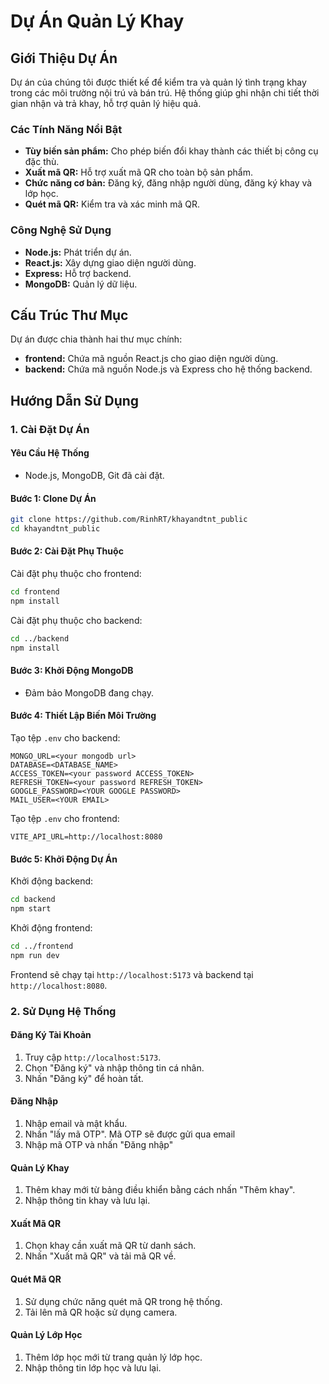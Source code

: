 # Dự Án Quản Lý Khay

## Giới Thiệu Dự Án
Dự án của chúng tôi được thiết kế để kiểm tra và quản lý tình trạng khay trong các môi trường nội trú và bán trú. Hệ thống giúp ghi nhận chi tiết thời gian nhận và trả khay, hỗ trợ quản lý hiệu quả.

### Các Tính Năng Nổi Bật
- **Tùy biến sản phẩm:** Cho phép biến đổi khay thành các thiết bị công cụ đặc thù.
- **Xuất mã QR:** Hỗ trợ xuất mã QR cho toàn bộ sản phẩm.
- **Chức năng cơ bản:** Đăng ký, đăng nhập người dùng, đăng ký khay và lớp học.
- **Quét mã QR:** Kiểm tra và xác minh mã QR.

### Công Nghệ Sử Dụng
- **Node.js:** Phát triển dự án.
- **React.js:** Xây dựng giao diện người dùng.
- **Express:** Hỗ trợ backend.
- **MongoDB:** Quản lý dữ liệu.

## Cấu Trúc Thư Mục
Dự án được chia thành hai thư mục chính:
- **frontend:** Chứa mã nguồn React.js cho giao diện người dùng.
- **backend:** Chứa mã nguồn Node.js và Express cho hệ thống backend.

## Hướng Dẫn Sử Dụng

### 1. Cài Đặt Dự Án

#### Yêu Cầu Hệ Thống
- Node.js, MongoDB, Git đã cài đặt.

#### Bước 1: Clone Dự Án
```bash
git clone https://github.com/RinhRT/khayandtnt_public
cd khayandtnt_public
```

#### Bước 2: Cài Đặt Phụ Thuộc
Cài đặt phụ thuộc cho frontend:
```bash
cd frontend
npm install
```
Cài đặt phụ thuộc cho backend:
```bash
cd ../backend
npm install
```

#### Bước 3: Khởi Động MongoDB
- Đảm bảo MongoDB đang chạy.

#### Bước 4: Thiết Lập Biến Môi Trường
Tạo tệp `.env` cho backend:
```env
MONGO_URL=<your mongodb url>
DATABASE=<DATABASE_NAME>
ACCESS_TOKEN=<your password ACCESS_TOKEN>
REFRESH_TOKEN=<your password REFRESH_TOKEN>
GOOGLE_PASSWORD=<YOUR GOOGLE PASSWORD>
MAIL_USER=<YOUR EMAIL>
```

Tạo tệp `.env` cho frontend:
```env
VITE_API_URL=http://localhost:8080
```

#### Bước 5: Khởi Động Dự Án
Khởi động backend:
```bash
cd backend
npm start
```
Khởi động frontend:
```bash
cd ../frontend
npm run dev
```
Frontend sẽ chạy tại `http://localhost:5173` và backend tại `http://localhost:8080`.

### 2. Sử Dụng Hệ Thống

#### Đăng Ký Tài Khoản
1. Truy cập `http://localhost:5173`.
2. Chọn "Đăng ký" và nhập thông tin cá nhân.
3. Nhấn "Đăng ký" để hoàn tất.

#### Đăng Nhập
1. Nhập email và mật khẩu.
2. Nhấn "lấy mã OTP". Mã OTP sẽ được gửi qua email
3. Nhập mã OTP và nhấn "Đăng nhập"

#### Quản Lý Khay
1. Thêm khay mới từ bảng điều khiển bằng cách nhấn "Thêm khay".
2. Nhập thông tin khay và lưu lại.

#### Xuất Mã QR
1. Chọn khay cần xuất mã QR từ danh sách.
2. Nhấn "Xuất mã QR" và tải mã QR về.

#### Quét Mã QR
1. Sử dụng chức năng quét mã QR trong hệ thống.
2. Tải lên mã QR hoặc sử dụng camera.

#### Quản Lý Lớp Học
1. Thêm lớp học mới từ trang quản lý lớp học.
2. Nhập thông tin lớp học và lưu lại.
